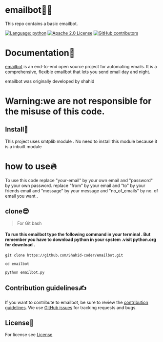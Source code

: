 # emailbot👨‍💻
This repo contains a basic emailbot.

[![Language: python](https://img.shields.io/github/languages/top/shahid-coder/emailbot)](https://python.org)
[![Apache 2.0 License](https://img.shields.io/github/license/shahid-coder/emailbot)](https://github.com/shahid-coder/emailbot/LICENSE)
[![GitHub contributors](https://img.shields.io/github/contributors/shahid-coder/emailbot)](https://github.com/shahid-coder/emailbot/graphs/contributors)
# Documentation🤩

[emailbot](https://github.com/Shahid-coder/emailbot) is an end-to-end open source project 
for automating emails. It is a comprehensive, flexible emailbot
that lets you send email day and night.

emailbot was originally developed by shahid

# Warning:we are not responsible for the misuse of this code.

## Install🧐
This project uses smtplib module .
No need to install this module because it is a inbuilt module

# how to use🔥
To use this code replace "your-email" by your own email and "password" by your own password. 
replace "from" by your email and "to" by your friends email and "message" by your message and "no_of_emails" by no. of email you want . 
## clone😎
> For Git bash
#### To run this emailbot type the following command in your terminal . But remember you have to download python in your system .visit python.org for download . 
```
git clone https://github.com/Shahid-coder/emailbot.git
```
```
cd emailbot
```
```
python emailbot.py 
```
## Contribution guidelines✍️
If you want to contribute to emailbot, be sure to review the
[contribution guidelines](CONTRIBUTING.md).
We use [GitHub issues](https://github.com/Shahid-coder/emailbot/issues) for
tracking requests and bugs.
## License🤝
For license see [License](https://github.com/Shahid-coder/emailbot/blob/main/LICENSE)
